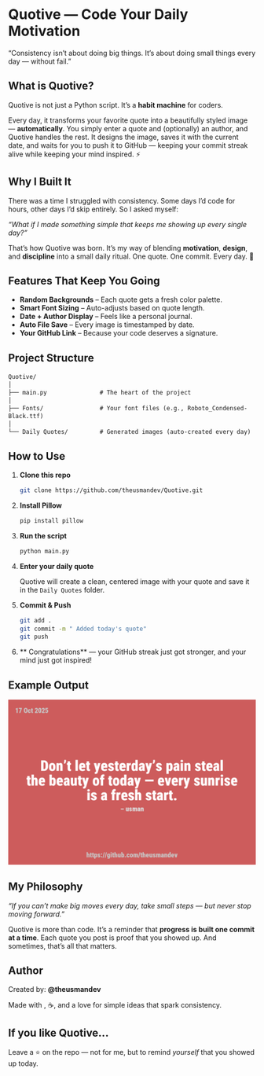 # Quotive — Code Your Daily Motivation

“Consistency isn’t about doing big things. It’s about doing small things every day — without fail.”

##  What is Quotive?

Quotive is not just a Python script. It’s a **habit machine** for coders.

Every day, it transforms your favorite quote into a beautifully styled image — **automatically**. You simply enter a quote and (optionally) an author, and Quotive handles the rest. It designs the image, saves it with the current date, and waits for you to push it to GitHub — keeping your commit streak alive while keeping your mind inspired. ⚡

##  Why I Built It

There was a time I struggled with consistency. Some days I’d code for hours, other days I’d skip entirely. So I asked myself:

*“What if I made something simple that keeps me showing up every single day?”*

That’s how Quotive was born. It’s my way of blending **motivation**, **design**, and **discipline** into a small daily ritual. One quote. One commit. Every day. 🔁

##  Features That Keep You Going

-  **Random Backgrounds** – Each quote gets a fresh color palette.
-  **Smart Font Sizing** – Auto-adjusts based on quote length.
-  **Date + Author Display** – Feels like a personal journal.
-  **Auto File Save** – Every image is timestamped by date.
-  **Your GitHub Link** – Because your code deserves a signature.

##  Project Structure

```
Quotive/
│
├── main.py               # The heart of the project 
│
├── Fonts/                # Your font files (e.g., Roboto_Condensed-Black.ttf)
│
└── Daily Quotes/         # Generated images (auto-created every day)
```

##  How to Use

1. **Clone this repo**

   ```bash
   git clone https://github.com/theusmandev/Quotive.git
   ```

2. **Install Pillow**

   ```bash
   pip install pillow
   ```

3. **Run the script**

   ```bash
   python main.py
   ```

4. **Enter your daily quote**

   Quotive will create a clean, centered image with your quote and save it in the `Daily Quotes` folder.

5. **Commit & Push**

   ```bash
   git add .
   git commit -m " Added today's quote"
   git push
   ```

6. ** Congratulations** — your GitHub streak just got stronger, and your mind just got inspired!

##  Example Output

![Daily Quote Example](Daily%20Quotes/latest.png)

##  My Philosophy

*“If you can’t make big moves every day, take small steps — but never stop moving forward.”*

Quotive is more than code. It’s a reminder that **progress is built one commit at a time**. Each quote you post is proof that you showed up. And sometimes, that’s all that matters. 

##  Author

Created by: **@theusmandev**

Made with , ☕, and a love for simple ideas that spark consistency.

##  If you like Quotive...

Leave a ⭐ on the repo — not for me, but to remind *yourself* that you showed up today.
